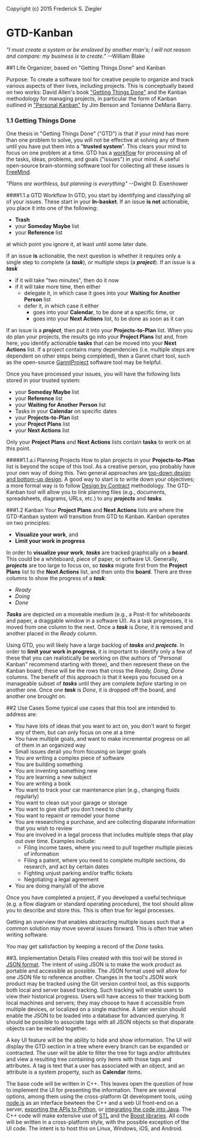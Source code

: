 Copyright (c) 2015 Frederick S. Ziegler

# GTD-Kanban

*"I must create a system or be enslaved by another man's; I will not reason and compare: my business is to create."* --William Blake

##1 Life Organizer, based on "Getting Things Done" and Kanban

Purpose: To create a software tool for creative people to organize and track various aspects of their lives, including projects. This is conceptually based on two works: David Allen's book ["Getting Things Done"](https://en.wikipedia.org/wiki/Getting_Things_Done) and the Kanban methodology for managing projects, in particular the form of Kanban outlined in ["Personal Kanban"](http://www.personalkanban.com/) by Jim Benson and Tonianne DeMaria Barry.

### 1.1 Getting Things Done
One thesis in "Getting Things Done" ("GTD") is that if your mind has more than one problem to solve, you will not be effective at solving any of them until you have put them into a "**trusted system**". This clears your mind to focus on one problem at a time. GTD has a [workflow](https://en.wikipedia.org/wiki/Getting_Things_Done#/media/File:GTDcanonical.png) for processing all of the tasks, ideas, problems, and goals ("issues") in your mind. A useful open-source brain-storming software tool for collecting all these issues is [FreeMind](http://freemind.sourceforge.net/wiki/index.php/Main_Page).

*"Plans are worthless, but planning is everything"* --Dwight D. Eisenhower

####1.1.a GTD Workflow
In GTD, you start by identifying and classifying all of your issues. These start in your **In-basket**. If an issue **is not** actionable, you place it into one of the following:
-  **Trash**
-  your **Someday Maybe** list
-  your **Reference** list

at which point you ignore it, at least until some later date.

If an issue **is** actionable, the next question is whether it requires only a single step to complete (a ***task***), or multiple steps (a ***project***). If an issue is a ***task***
- if it will take "two minutes", then do it now
- if it will take more time, then either
  - delegate it, in which case it goes into your **Waiting for Another Person** list
  - defer it, in which case it either
    - goes into your **Calendar**, to be done at a specific time, or
    - goes into your **Next Actions** list, to be done as soon as it can

If an issue is a ***project***, then put it into your **Projects-to-Plan** list. When you do plan your projects, the results go into your **Project Plans** list and, from here, you identify actionable **tasks** that can be moved into your **Next Actions** list. If a project contains many dependencies (i.e. multiple steps are dependent on other steps being completed), then a Gannt chart tool, such as the open-source [GanntProject](http://www.ganttproject.biz/) software tool may be helpful.

Once you have processed your issues, you will have the following lists stored in your trusted system:
- your **Someday Maybe** list
- your **Reference** list
- your **Waiting for Another Person** list
- Tasks in your **Calendar** on specific dates
- your **Projects-to-Plan** list
- your **Project Plans** list
- your **Next Actions** list

Only your **Project Plans** and **Next Actions** lists contain **tasks** to work on at this point.

#####1.1.a.i  Planning Projects
How to plan projects in your **Projects-to-Plan** list is beyond the scope of this tool. As a creative person, you probably have your own way of doing this. Two general approaches are [top-down design and bottom-up design](https://en.wikipedia.org/wiki/Top-down_and_bottom-up_design). A good way to start is to write down your objectives; a more formal way is to follow [Design by Contract](https://en.wikipedia.org/wiki/Design_by_contract) methodology. The GTD-Kanban tool will allow you to link planning files (e.g., documents, spreadsheets, diagrams, URLs, etc.) to any ***projects*** and ***tasks***.

###1.2 Kanban
Your **Project Plans** and **Next Actions** lists are where the GTD-Kanban system will transition from GTD to Kanban. Kanban operates on two principles:
  - **Visualize your work**, and
  - **Limit your work in progress**

In order to **visualize your work**, ***tasks*** are tracked graphically on a **board**. This could be a whiteboard, piece of paper, or software UI. Generally, ***projects*** are too large to focus on, so ***tasks*** migrate first from the **Project Plans** list to the **Next Actions** list, and then onto the **board**. There are three columns to show the progress of a ***task***:
  - *Ready*
  - *Doing*
  - *Done*

***Tasks*** are depicted on a moveable medium (e.g., a Post-It for whiteboards and paper, a draggable window in a software UI). As a task progresses, it is moved from one column to the next. Once a ***task*** is *Done*, it is removed and another placed in the *Ready* column.

Using GTD, you will likely have a large backlog of ***tasks*** and ***projects***. In order to **limit your work in progress**, it is important to identify only a few of these that you can realistically be working on (the authors of "Personal Kanban" recommend starting with three), and then represent these on the Kanban board; these will be the rows that cross the *Ready, Doing, Done* columns. The benefit of this approach is that it keeps you focused on a manageable subset of ***tasks*** until they are complete *before* starting in on another one. Once one ***task*** is *Done*, it is dropped off the board, and another one brought on.

##2 Use Cases
Some typical use cases that this tool are intended to address are:
  - You have lots of ideas that you want to act on, you don't want to forget any of them, but can only focus on one at a time
  - You have multiple goals, and want to make incremental progress on all of them in an organized way
  - Small issues derail you from focusing on larger goals
  - You are writing a complex piece of software
  - You are building something
  - You are inventing something new
  - You are learning a new subject
  - You are writing a book
  - You want to track your car maintenance plan (e.g., changing fluids regularly)
  - You want to clean out your garage or storage
  - You want to give stuff you don't need to charity
  - You want to repaint or remodel your home
  - You are researching a purchase, and are collecting disparate information that you wish to review
  - You are involved in a legal process that includes multiple steps that play out over time. Examples include:
    - Filing income taxes, where you need to pull together multiple pieces of information
    - Filing a patent, where you need to complete multiple sections, do research, and act by certain dates
    - Fighting unjust parking and/or traffic tickets
    - Negotiating a legal agreement
  - You are doing many/all of the above

Once you have completed a project, if you developed a useful technique (e.g. a flow diagram or standard operating procedure), the tool should allow you to describe and store this. This is often true for legal processes.

Getting an overview that enables abstracting multiple issues such that a common solution may move several issues forward. This is often true when writing software.

You may get satisfaction by keeping a record of the *Done* tasks.

##3. Implementation Details
Files created with this tool will be stored in [JSON format](http://www.json.org/). The intent of using JSON is to make the work product as portable and accessible as possible. The JSON format used will allow for one JSON file to reference another. Changes in the tool's JSON work product may be tracked using the Git version control tool, as this supports both local and server based tracking. Such tracking will enable users to view their historical progress. Users will have access to their tracking both local machines and servers; they may choose to have it accessible from multiple devices, or localized on a single machine. A later version should enable the JSON to be loaded into a database for advanced querying. It should be possible to associate tags with all JSON objects so that disparate objects can be recalled together.

A key UI feature will be the ability to hide and show information. The UI will display the GTD section in a tree where every branch can be expanded or contracted. The user will be able to filter the tree for tags and/or attributes and view a resulting tree containing only items with those tags and attributes. A tag is text that a user has associated with an object, and an attribute is a system property, such as **Calendar** items.

The base code will be written in C++. This leaves open the question of how to implement the UI for presenting the information. There are several options, among them using the cross-platform Qt development tools, using [node.js](https://nodejs.org/en/about/) as an interface bewteen the C++ and a web UI front-end on a server, [exporting the APIs to Python](http://www.boost.org/doc/libs/1_59_0/libs/python/doc/index.html), or [integrating the code into Java](http://www.javaworld.com/article/2077513/learn-java/java-tip-17--integrating-java-with-c--.html). The C++ code will make extensive use of [STL](https://en.wikipedia.org/wiki/Standard_Template_Library) and the [Boost libraries](https://en.wikipedia.org/wiki/Boost_(C%2B%2B_libraries)). All code will be written in a cross-platform style, with the possible exception of the UI code. The intent is to host this on Linux, Windows, iOS, and Android.
